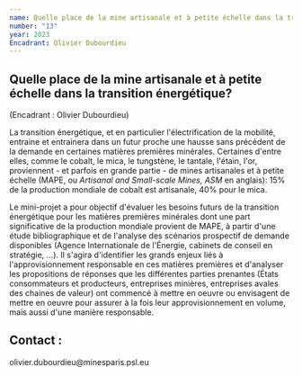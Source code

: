 ```yaml
---
name: Quelle place de la mine artisanale et à petite échelle dans la transition énergétique?
number: "13"
year: 2023
Encadrant: Olivier Dubourdieu
---
```


## Quelle place de la mine artisanale et à petite échelle dans la transition énergétique?

(Encadrant : Olivier Dubourdieu)

La transition énergétique, et en particulier l'électrification de la
mobilité, entraine et entrainera dans un futur proche une hausse sans
précédent de la demande en certaines matières premières minérales.
Certaines d'entre elles, comme le cobalt, le mica, le tungstène, le
tantale, l'étain, l'or, proviennent - et parfois en grande partie - de
mines artisanales et à petite échelle (MAPE, ou *Artisanal and Small-scale Mines, ASM* en anglais): 15% de la production mondiale de cobalt est artisanale, 40% pour le mica.

Le mini-projet a pour objectif d'évaluer les besoins futurs de la
transition énergétique pour les matières premières minérales dont une
part significative de la production mondiale provient de MAPE, à partir
d'une étude bibliographique et de l'analyse des scénarios prospectif de
demande disponibles (Agence Internationale de l'Énergie, cabinets de
conseil en stratégie, ...). Il s'agira d'identifier les grands enjeux
liés à l'approvisionnement responsable en ces matières premières et
d'analyser les propositions de réponses que les différentes parties
prenantes (États consommateurs et producteurs, entreprises minières,
entreprises avales des chaines de valeur) ont commencé à mettre en
oeuvre ou envisagent de mettre en oeuvre pour assurer à la fois leur
approvisionnement en volume, mais aussi d'une manière responsable.

## Contact :
olivier.dubourdieu\@minesparis.psl.eu
